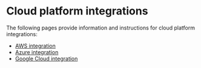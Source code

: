 # Cloud platform integrations

The following pages provide information and instructions for cloud platform integrations:

* [AWS integration](aws-integration/)
* [Azure integration](azure-integration-for-cloud-configurations/)
* [Google Cloud integration](google-cloud-integration/)


